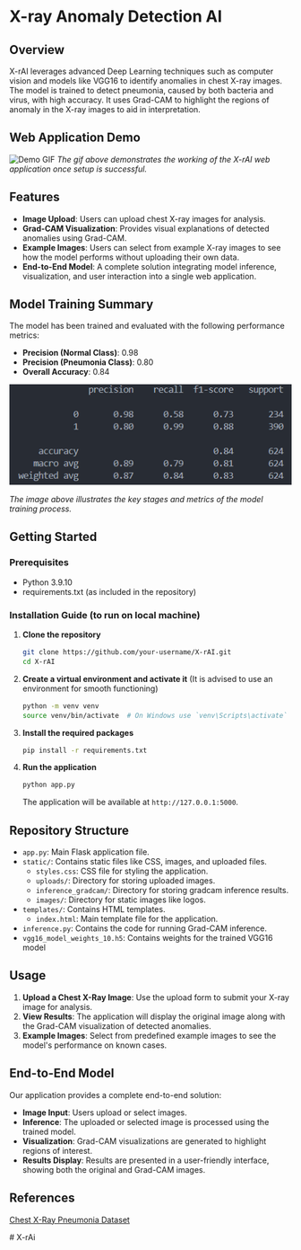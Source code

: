 # X-ray Anomaly Detection AI

## Overview

X-rAI leverages advanced Deep Learning techniques such as computer vision and models like VGG16 to identify anomalies in chest X-ray images. The model is trained to detect pneumonia, caused by both bacteria and virus, with high accuracy. It uses Grad-CAM to highlight the regions of anomaly in the X-ray images to aid in interpretation.


## Web Application Demo

![Demo GIF](X-rAI_live_demo.gif)
*The gif above demonstrates the working of the X-rAI web application once setup is successful.*

## Features

- **Image Upload**: Users can upload chest X-ray images for analysis.
- **Grad-CAM Visualization**: Provides visual explanations of detected anomalies using Grad-CAM.
- **Example Images**: Users can select from example X-ray images to see how the model performs without uploading their own data.
- **End-to-End Model**: A complete solution integrating model inference, visualization, and user interaction into a single web application.


## Model Training Summary

The model has been trained and evaluated with the following performance metrics:

- **Precision (Normal Class)**: 0.98
- **Precision (Pneumonia Class)**: 0.80
- **Overall Accuracy**: 0.84

![Model Training Summary](static/images/vgg16_model_summary.png)

*The image above illustrates the key stages and metrics of the model training process.*


## Getting Started

### Prerequisites

- Python 3.9.10
- requirements.txt (as included in the repository)

### Installation Guide (to run on local machine)

1. **Clone the repository**

    ```bash
    git clone https://github.com/your-username/X-rAI.git
    cd X-rAI
    ```

2. **Create a virtual environment and activate it** (It is advised to use an environment for smooth functioning)

    ```bash
    python -m venv venv
    source venv/bin/activate  # On Windows use `venv\Scripts\activate`
    ```

3. **Install the required packages**

    ```bash
    pip install -r requirements.txt
    ```

4. **Run the application**

    ```bash
    python app.py
    ```

    The application will be available at `http://127.0.0.1:5000`.

## Repository Structure

- `app.py`: Main Flask application file.
- `static/`: Contains static files like CSS, images, and uploaded files.
  - `styles.css`: CSS file for styling the application.
  - `uploads/`: Directory for storing uploaded images.
  - `inference_gradcam/`: Directory for storing gradcam inference results.
  - `images/`: Directory for static images like logos.
- `templates/`: Contains HTML templates.
  - `index.html`: Main template file for the application.
- `inference.py`: Contains the code for running Grad-CAM inference.
-  `vgg16_model_weights_10.h5`: Contains weights for the trained VGG16 model 

## Usage

1. **Upload a Chest X-Ray Image**: Use the upload form to submit your X-ray image for analysis.
2. **View Results**: The application will display the original image along with the Grad-CAM visualization of detected anomalies.
3. **Example Images**: Select from predefined example images to see the model's performance on known cases.

## End-to-End Model

Our application provides a complete end-to-end solution:
- **Image Input**: Users upload or select images.
- **Inference**: The uploaded or selected image is processed using the trained model.
- **Visualization**: Grad-CAM visualizations are generated to highlight regions of interest.
- **Results Display**: Results are presented in a user-friendly interface, showing both the original and Grad-CAM images.

## References
[Chest X-Ray Pneumonia Dataset](https://www.kaggle.com/datasets/paultimothymooney/chest-xray-pneumonia)









#   X - r A i 
 
 
